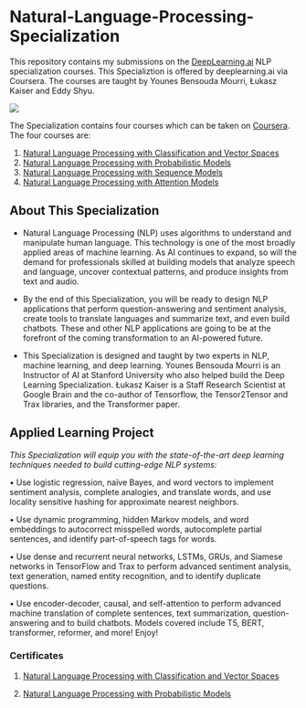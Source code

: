 # Natural-Language-Processing-Specialization

This repository contains my submissions on the [DeepLearning.ai](https://deeplearning.ai) NLP specialization courses. This Specializtion is offered by deeplearning.ai via Coursera. The courses are taught by Younes Bensouda Mourri, Łukasz Kaiser and Eddy Shyu.

![](https://github.com/bhushan-borole/natural-language-processing-specialization/blob/master/images/banner.jpg)

The Specialization contains four courses which can be taken on [Coursera](https://www.coursera.org/specializations/natural-language-processing). The four courses are:

1. [Natural Language Processing with Classification and Vector Spaces](https://github.com/aditya-bhat/Natural-Language-Processing-Specialization/tree/master/1.%20Natural%20Language%20Processing%20with%20Classification%20and%20Vector%20Spaces)
2. [Natural Language Processing with Probabilistic Models](https://github.com/aditya-bhat/Natural-Language-Processing-Specialization/tree/master/2.%20Natural%20Language%20Processing%20with%20Probabilistic%20Models)
3. [Natural Language Processing with Sequence Models](https://github.com/aditya-bhat/Natural-Language-Processing-Specialization/tree/master/3.%20Natural%20Language%20Processing%20with%20Sequence%20Models)
4. [Natural Language Processing with Attention Models](https://github.com/aditya-bhat/Natural-Language-Processing-Specialization/tree/master/4.%20Natural%20Language%20Processing%20with%20Attention%20Models)

## About This Specialization

- Natural Language Processing (NLP) uses algorithms to understand and manipulate human language. This technology is one of the most broadly applied areas of machine learning. As AI continues to expand, so will the demand for professionals skilled at building models that analyze speech and language, uncover contextual patterns, and produce insights from text and audio.

- By the end of this Specialization, you will be ready to design NLP applications that perform question-answering and sentiment analysis, create tools to translate languages and summarize text, and even build chatbots. These and other NLP applications are going to be at the forefront of the coming transformation to an AI-powered future.

- This Specialization is designed and taught by two experts in NLP, machine learning, and deep learning. Younes Bensouda Mourri is an Instructor of AI at Stanford University who also helped build the Deep Learning Specialization. Łukasz Kaiser is a Staff Research Scientist at Google Brain and the co-author of Tensorflow, the Tensor2Tensor and Trax libraries, and the Transformer paper.

## Applied Learning Project

_This Specialization will equip you with the state-of-the-art deep learning techniques needed to build cutting-edge NLP systems:_

• Use logistic regression, naïve Bayes, and word vectors to implement sentiment analysis, complete analogies, and translate words, and use locality sensitive hashing for approximate nearest neighbors.

• Use dynamic programming, hidden Markov models, and word embeddings to autocorrect misspelled words, autocomplete partial sentences, and identify part-of-speech tags for words.

• Use dense and recurrent neural networks, LSTMs, GRUs, and Siamese networks in TensorFlow and Trax to perform advanced sentiment analysis, text generation, named entity recognition, and to identify duplicate questions.

• Use encoder-decoder, causal, and self-attention to perform advanced machine translation of complete sentences, text summarization, question-answering and to build chatbots. Models covered include T5, BERT, transformer, reformer, and more!
Enjoy!

### Certificates

1. [Natural Language Processing with Classification and Vector Spaces](https://www.coursera.org/account/accomplishments/certificate/N8ZAT64BYERS)

2. [Natural Language Processing with Probabilistic Models](https://www.coursera.org/account/accomplishments/certificate/R3837HRY6SU2)
